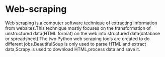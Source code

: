 # Web-scraping
Web scraping is a computer software technique of extracting information from websites.This technique mostly focuses on the transformation of unstructured data(HTML format) on the web into structured data(database or spreadsheet).The two Python web scraping tools are created to do different jobs.BeautifulSoup is only used to parse HTML and extract data,Scrapy is used to download HTML,process data and save it.
